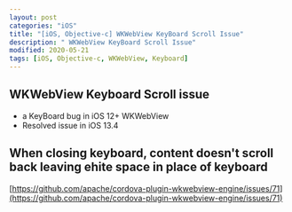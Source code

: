 ```yaml
---
layout: post
categories: "iOS"
title: "[iOS, Objective-c] WKWebView KeyBoard Scroll Issue"
description: " WKWebView KeyBoard Scroll Issue"
modified: 2020-05-21
tags: [iOS, Objective-c, WKWebView, Keyboard]
---
```


## WKWebView Keyboard Scroll issue
- a KeyBoard bug in iOS 12+ WKWebView
- Resolved issue in iOS 13.4

## When closing keyboard, content doesn't scroll back leaving ehite space in place of keyboard
[https://github.com/apache/cordova-plugin-wkwebview-engine/issues/71](https://github.com/apache/cordova-plugin-wkwebview-engine/issues/71)
